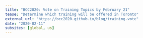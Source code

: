 ```yaml
---
title: "BCC2020: Vote on Training Topics by February 21"
tease: "Determine which training will be offered in Toronto"
external_url: "https://bcc2020.github.io/blog/training-vote"
date: "2020-02-11"
subsites: [global, us]
---
```

